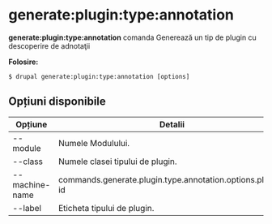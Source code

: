 # generate:plugin:type:annotation
**generate:plugin:type:annotation** comanda Generează un tip de plugin cu descoperire de adnotaţii

**Folosire:**
```
$ drupal generate:plugin:type:annotation [options] 
```

## Opțiuni disponibile
Opțiune | Detalii
-------|-------------
--module | Numele Modulului.
--class | Numele clasei tipului de plugin.
--machine-name | commands.generate.plugin.type.annotation.options.plugin-id
--label | Eticheta tipului de plugin.
